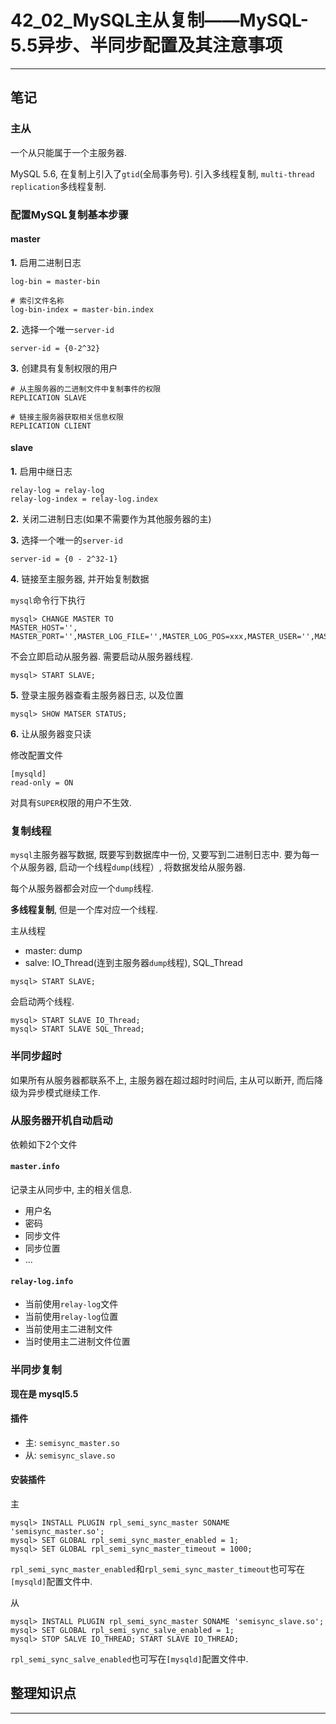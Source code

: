 # 42_02_MySQL主从复制——MySQL-5.5异步、半同步配置及其注意事项

---

## 笔记

### 主从

一个从只能属于一个主服务器.

MySQL 5.6, 在复制上引入了`gtid`(全局事务号). 引入多线程复制, `multi-thread replication`多线程复制.

### 配置MySQL复制基本步骤

#### master

**1.** 启用二进制日志

```
log-bin = master-bin

# 索引文件名称
log-bin-index = master-bin.index
```

**2.** 选择一个唯一`server-id`

```
server-id = {0-2^32}
```

**3.** 创建具有复制权限的用户

```
# 从主服务器的二进制文件中复制事件的权限
REPLICATION SLAVE

# 链接主服务器获取相关信息权限
REPLICATION CLIENT
```

#### slave

**1.** 启用中继日志

```
relay-log = relay-log
relay-log-index = relay-log.index
```

**2.** 关闭二进制日志(如果不需要作为其他服务器的主)

**3.** 选择一个唯一的`server-id`

```
server-id = {0 - 2^32-1}
```

**4.** 链接至主服务器, 并开始复制数据

`mysql`命令行下执行

```
mysql> CHANGE MASTER TO 
MASTER_HOST='', MASTER_PORT='',MASTER_LOG_FILE='',MASTER_LOG_POS=xxx,MASTER_USER='',MASTER_PASSWORD='';
```

不会立即启动从服务器. 需要启动从服务器线程.

```
mysql> START SLAVE;
```

**5.** 登录主服务器查看主服务器日志, 以及位置

```
mysql> SHOW MATSER STATUS;
```

**6.** 让从服务器变只读

修改配置文件

```
[mysqld]
read-only = ON
```

对具有`SUPER`权限的用户不生效.

### 复制线程

`mysql`主服务器写数据, 既要写到数据库中一份, 又要写到二进制日志中. 要为每一个从服务器, 启动一个线程`dump`(线程）, 将数据发给从服务器.

每个从服务器都会对应一个`dump`线程.

**多线程复制**, 但是一个库对应一个线程. 

主从线程

* master: dump
* salve: IO_Thread(连到主服务器`dump`线程), SQL_Thread

```
mysql> START SLAVE;
```

会启动两个线程.

```
mysql> START SLAVE IO_Thread;
mysql> START SLAVE SQL_Thread;
```

### 半同步超时

如果所有从服务器都联系不上, 主服务器在超过超时时间后, 主从可以断开, 而后降级为异步模式继续工作.

### 从服务器开机自动启动

依赖如下2个文件

#### `master.info`

记录主从同步中, 主的相关信息.

* 用户名
* 密码
* 同步文件
* 同步位置
* ...

#### `relay-log.info`

* 当前使用`relay-log`文件
* 当前使用`relay-log`位置
* 当前使用主二进制文件
* 当时使用主二进制文件位置

### 半同步复制

**现在是 mysql5.5**

#### 插件

* 主: `semisync_master.so`
* 从: `semisync_slave.so`

#### 安装插件

主

```
mysql> INSTALL PLUGIN rpl_semi_sync_master SONAME 'semisync_master.so';
mysql> SET GLOBAL rpl_semi_sync_master_enabled = 1;
mysql> SET GLOBAL rpl_semi_sync_master_timeout = 1000;
```

`rpl_semi_sync_master_enabled`和`rpl_semi_sync_master_timeout`也可写在`[mysqld]`配置文件中.


从

```
mysql> INSTALL PLUGIN rpl_semi_sync_master SONAME 'semisync_slave.so';
mysql> SET GLOBAL rpl_semi_sync_salve_enabled = 1;
mysql> STOP SALVE IO_THREAD; START SLAVE IO_THREAD;
```

`rpl_semi_sync_salve_enabled`也可写在`[mysqld]`配置文件中.

## 整理知识点

---